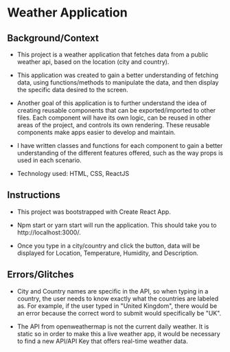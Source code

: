 # Weather Application

## Background/Context

* This project is a weather application that fetches data from a public weather api, based on the location (city and country).

* This application was created to gain a better understanding of fetching data, using functions/methods to manipulate the data, and then display the specific data desired to the screen.

* Another goal of this application is to further understand the idea of creating reusable components that can be exported/imported to other files. Each component will have its own logic, can be reused in other areas of the project, and controls its own rendering. These reusable components make apps easier to develop and maintain.

* I have written classes and functions for each component to gain a better understanding of the different features offered, such as the way props is used in each scenario.

* Technology used: HTML, CSS, ReactJS

## Instructions

* This project was bootstrapped with Create React App.

* Npm start or yarn start will run the application. This should take you to http://localhost:3000/.

* Once you type in a city/country and click the button, data will be displayed for Location, Temperature, Humidity, and Description.

## Errors/Glitches

* City and Country names are specific in the API, so when typing in a country, the user needs to know exactly what the countries are labeled as. For example, if the user typed in "United Kingdom", there would be an error because the correct word to submit would specifically be "UK".

* The API from openweathermap is not the current daily weather. It is static so in order to make this a live weather app, it would be necessary to find a new API/API Key that offers real-time weather data.
